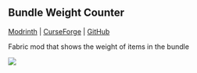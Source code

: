 ## Bundle Weight Counter
[Modrinth](https://modrinth.com/mod/bundle-weight-counter)
|
[CurseForge](https://www.curseforge.com/minecraft/mc-mods/bundle-weight-counter)
|
[GitHub](https://github.com/Apehum/bundle-weight-counter)

Fabric mod that shows the weight of items in the bundle

![](https://i.imgur.com/7QfllCz.png)